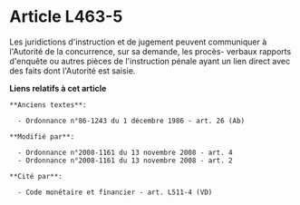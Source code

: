 # Article L463-5

Les juridictions d'instruction et de jugement peuvent communiquer à l'Autorité de la concurrence, sur sa demande, les procès-
verbaux rapports d'enquête ou autres pièces de l'instruction pénale ayant un lien direct avec des faits dont l'Autorité est
saisie.

**Liens relatifs à cet article**

	**Anciens textes**:

	  - Ordonnance n°86-1243 du 1 décembre 1986 - art. 26 (Ab)

	**Modifié par**:

	  - Ordonnance n°2008-1161 du 13 novembre 2008 - art. 4
	  - Ordonnance n°2008-1161 du 13 novembre 2008 - art. 2

	**Cité par**:

	  - Code monétaire et financier - art. L511-4 (VD)
